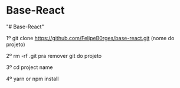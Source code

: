 # Base-React

"# Base-React" 

1º git clone https://github.com/FelipeB0rges/base-react.git (nome do projeto)

2º rm -rf .git pra remover git do projeto

3º cd project name

4º yarn or npm install

